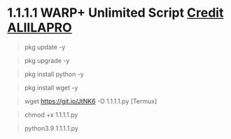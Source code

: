 # 1.1.1.1 WARP+ Unlimited Script [Credit ALIILAPRO](https://repl.it/@aliilapro/warp#main.py)

> pkg update -y

> pkg upgrade -y

> pkg install python -y

> pkg install wget -y

> wget https://git.io/JtNK6 -O 1.1.1.1.py [Termux]

> chmod +x 1.1.1.1.py

> python3.9 1.1.1.1.py
